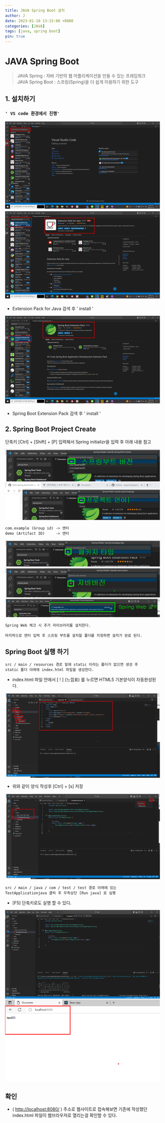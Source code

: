 ```yaml
---
title: JAVA Spring Boot 설치
author: J
date: 2023-01-10 13:15:00 +0800
categories: [JAVA]
tags: [java, spring boot]
pin: true
---
```


# JAVA Spring Boot 


> JAVA Spring : 자바 기반의 웹 어플리케이션을 만들 수 있는 프레임워크   
> JAVA Spring Boot : 스프링(Spring)을 더 쉽게 이용하기 위한 도구

## 1. 설치하기

###  ` ' VS code 환경에서 진행'  `

![img](/assets/img/favicons/js01.png)
![img](/assets/img/favicons/js02.png)
- Extension Pack for Java 검색 후 ' install '

![img](/assets/img/favicons/js03.png)
- Spring Boot Extension Pack 검색 후 ' install '

## 2. Spring Boot Project Create

단축키 [Ctrl] + [Shift] + [P] 입력해서 Spring initializr을 입력 후 아래 내용 참고

![img](/assets/img/favicons/js04.png)
![img](/assets/img/favicons/js05.png)

```
com.example (Group id) -> 엔터
demo (Artifact ID)     -> 엔터
```

![img](/assets/img/favicons/js06.png)
![img](/assets/img/favicons/js07.png)
![img](/assets/img/favicons/js08.png)
```
Spring Web 체크 시 추가 라이브러리를 설치한다.

마지막으로 엔터 입력 후 스프링 부트를 설치할 폴더를 지정하면 설치가 완료 된다.
```

## Spring Boot 실행 하기

```
src / main / resources 경로 밑에 static 이라는 폴더가 없으면 생성 후 
static 폴더 아래에 index.html 파일을 생성한다.
```
- index.html 파일 안에서 [ ! ] (느낌표) 를 누르면 HTML5 기본양식이 자동완성된다. 

![img](/assets/img/favicons/js09.png)
- 위와 같이 양식 작성후 [Ctrl] + [s] 저장

![img](/assets/img/favicons/js10.png)
```
src / main / java / com / test / test 경로 아래에 있는 TestApplicationjava 클릭 후 우측상단 [Run java] 로 실행
```
- [F5] 단축키로도 실행 할 수 있다.

![img](/assets/img/favicons/js11.png)
![img](/assets/img/favicons/js12.png)

## 확인

- ( <http://localhost:8080/> ) 주소로 웹사이트로 접속해보면 기존에 작성했던 index.html 파일이 웹브라우저로 열리는걸 확인할 수 있다.